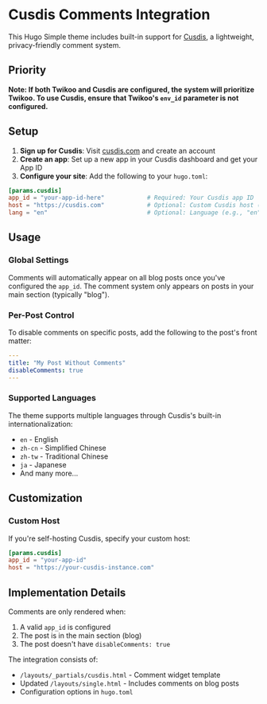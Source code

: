 # Cusdis Comments Integration

This Hugo Simple theme includes built-in support for [Cusdis](https://cusdis.com), a lightweight, privacy-friendly comment system.

## Priority

**Note: If both Twikoo and Cusdis are configured, the system will prioritize Twikoo. To use Cusdis, ensure that Twikoo's `env_id` parameter is not configured.**

## Setup

1. **Sign up for Cusdis**: Visit [cusdis.com](https://cusdis.com) and create an account
2. **Create an app**: Set up a new app in your Cusdis dashboard and get your App ID  
3. **Configure your site**: Add the following to your `hugo.toml`:

```toml
[params.cusdis]
app_id = "your-app-id-here"            # Required: Your Cusdis app ID
host = "https://cusdis.com"            # Optional: Custom Cusdis host (defaults to cusdis.com)
lang = "en"                            # Optional: Language (e.g., "en", "zh-cn", etc.)
```

## Usage

### Global Settings

Comments will automatically appear on all blog posts once you've configured the `app_id`. The comment system only appears on posts in your main section (typically "blog").

### Per-Post Control

To disable comments on specific posts, add the following to the post's front matter:

```yaml
---
title: "My Post Without Comments"
disableComments: true
---
```

### Supported Languages

The theme supports multiple languages through Cusdis's built-in internationalization:
- `en` - English  
- `zh-cn` - Simplified Chinese
- `zh-tw` - Traditional Chinese
- `ja` - Japanese
- And many more...

## Customization

### Custom Host

If you're self-hosting Cusdis, specify your custom host:

```toml
[params.cusdis]
app_id = "your-app-id"
host = "https://your-cusdis-instance.com"
```

## Implementation Details

Comments are only rendered when:
1. A valid `app_id` is configured
2. The post is in the main section (blog)  
3. The post doesn't have `disableComments: true`

The integration consists of:
- `/layouts/_partials/cusdis.html` - Comment widget template
- Updated `/layouts/single.html` - Includes comments on blog posts
- Configuration options in `hugo.toml`